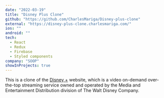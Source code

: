 ```yaml
---
date: "2022-03-19"
title: "Disney Plus Clone"
github: "https://github.com/CharlesMariga/Disney-plus-clone"
external: "https://disney-plus-clone.charlesmariga.com/"
ios: ""
android: ""
tech:
  - React
  - Redux
  - Firebase
  - Styled components
company: "SOOP"
showInProjects: true
---
```


This is a clone of the [Disney +](https://www.disneyplus.com/) website, which is a video on-demand over-the-top streaming service owned and operated by the Media and Entertainment Distribution division of The Walt Disney Company.
